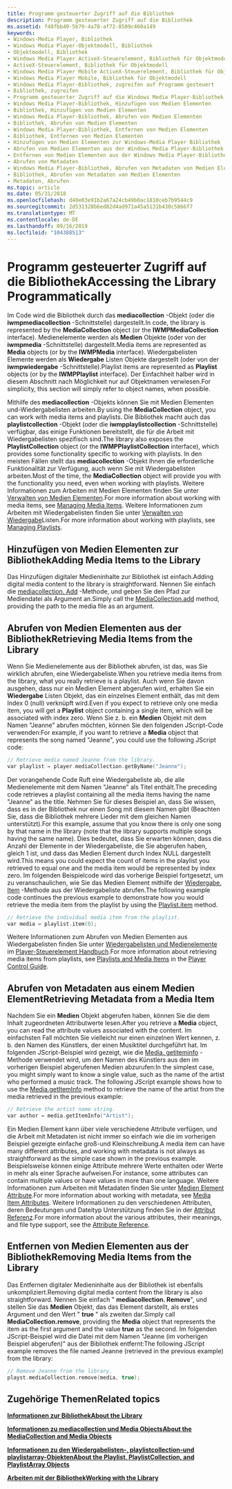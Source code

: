 ```yaml
---
title: Programm gesteuerter Zugriff auf die Bibliothek
description: Programm gesteuerter Zugriff auf die Bibliothek
ms.assetid: f48fbb49-5b79-4a78-af72-8509c460a149
keywords:
- Windows-Media Player, Bibliothek
- Windows Media Player-Objektmodell, Bibliothek
- Objektmodell, Bibliothek
- Windows Media Player ActiveX-Steuerelement, Bibliothek für Objektmodell
- ActiveX-Steuerelement, Bibliothek für Objektmodell
- Windows Media Player Mobile ActiveX-Steuerelement, Bibliothek für Objektmodell
- Windows Media Player Mobile, Bibliothek für Objektmodell
- Windows Media Player-Bibliothek, zugreifen auf Programm gesteuert
- Bibliothek, zugreifen
- Programm gesteuerter Zugriff auf die Windows Media Player-Bibliothek
- Windows Media Player-Bibliothek, Hinzufügen von Medien Elementen
- Bibliothek, Hinzufügen von Medien Elementen
- Windows Media Player-Bibliothek, Abrufen von Medien Elementen
- Bibliothek, Abrufen von Medien Elementen
- Windows Media Player-Bibliothek, Entfernen von Medien Elementen
- Bibliothek, Entfernen von Medien Elementen
- Hinzufügen von Medien Elementen zur Windows-Media Player Bibliothek
- Abrufen von Medien Elementen aus der Windows Media Player-Bibliothek
- Entfernen von Medien Elementen aus der Windows Media Player-Bibliothek
- Abrufen von Metadaten
- Windows Media Player-Bibliothek, Abrufen von Metadaten von Medien Elementen
- Bibliothek, Abrufen von Metadaten von Medien Elementen
- Metadaten, Abrufen
ms.topic: article
ms.date: 05/31/2018
ms.openlocfilehash: d40e03e91b2a67a24cb49b0ac1810ceb7b9544c9
ms.sourcegitcommit: 2d531328b6ed82d4ad971a45a5131b430c5866f7
ms.translationtype: MT
ms.contentlocale: de-DE
ms.lasthandoff: 09/16/2019
ms.locfileid: "104388513"
---
```

# <a name="accessing-the-library-programmatically"></a><span data-ttu-id="48fd6-126">Programm gesteuerter Zugriff auf die Bibliothek</span><span class="sxs-lookup"><span data-stu-id="48fd6-126">Accessing the Library Programmatically</span></span>

<span data-ttu-id="48fd6-127">Im Code wird die Bibliothek durch das **mediacollection** -Objekt (oder die **iwmpmediacollection** -Schnittstelle) dargestellt.</span><span class="sxs-lookup"><span data-stu-id="48fd6-127">In code, the library is represented by the **MediaCollection** object (or the **IWMPMediaCollection** interface).</span></span> <span data-ttu-id="48fd6-128">Medienelemente werden als **Medien** Objekte (oder von der **iwmpmedia** -Schnittstelle) dargestellt.</span><span class="sxs-lookup"><span data-stu-id="48fd6-128">Media items are represented as **Media** objects (or by the **IWMPMedia** interface).</span></span> <span data-ttu-id="48fd6-129">Wiedergabelisten Elemente werden als **Wiedergabe** Listen Objekte dargestellt (oder von der **iwmpwiedergabe** -Schnittstelle).</span><span class="sxs-lookup"><span data-stu-id="48fd6-129">Playlist items are represented as **Playlist** objects (or by the **IWMPPlaylist** interface).</span></span> <span data-ttu-id="48fd6-130">Der Einfachheit halber wird in diesem Abschnitt nach Möglichkeit nur auf Objektnamen verwiesen.</span><span class="sxs-lookup"><span data-stu-id="48fd6-130">For simplicity, this section will simply refer to object names, when possible.</span></span>

<span data-ttu-id="48fd6-131">Mithilfe des **mediacollection** -Objekts können Sie mit Medien Elementen und-Wiedergabelisten arbeiten.</span><span class="sxs-lookup"><span data-stu-id="48fd6-131">By using the **MediaCollection** object, you can work with media items and playlists.</span></span> <span data-ttu-id="48fd6-132">Die Bibliothek macht auch das **playlistcollection** -Objekt (oder die **iwmpplaylistcollection** -Schnittstelle) verfügbar, das einige Funktionen bereitstellt, die für die Arbeit mit Wiedergabelisten spezifisch sind.</span><span class="sxs-lookup"><span data-stu-id="48fd6-132">The library also exposes the **PlaylistCollection** object (or the **IWMPPlaylistCollection** interface), which provides some functionality specific to working with playlists.</span></span> <span data-ttu-id="48fd6-133">In den meisten Fällen stellt das **mediacollection** -Objekt Ihnen die erforderliche Funktionalität zur Verfügung, auch wenn Sie mit Wiedergabelisten arbeiten.</span><span class="sxs-lookup"><span data-stu-id="48fd6-133">Most of the time, the **MediaCollection** object will provide you with the functionality you need, even when working with playlists.</span></span> <span data-ttu-id="48fd6-134">Weitere Informationen zum Arbeiten mit Medien Elementen finden Sie unter [Verwalten von Medien Elementen](managing-media-items.md).</span><span class="sxs-lookup"><span data-stu-id="48fd6-134">For more information about working with media items, see [Managing Media Items](managing-media-items.md).</span></span> <span data-ttu-id="48fd6-135">Weitere Informationen zum Arbeiten mit Wiedergabelisten finden Sie unter [Verwalten von Wiedergabe](managing-playlists.md)Listen.</span><span class="sxs-lookup"><span data-stu-id="48fd6-135">For more information about working with playlists, see [Managing Playlists](managing-playlists.md).</span></span>

## <a name="adding-media-items-to-the-library"></a><span data-ttu-id="48fd6-136">Hinzufügen von Medien Elementen zur Bibliothek</span><span class="sxs-lookup"><span data-stu-id="48fd6-136">Adding Media Items to the Library</span></span>

<span data-ttu-id="48fd6-137">Das Hinzufügen digitaler Medieninhalte zur Bibliothek ist einfach.</span><span class="sxs-lookup"><span data-stu-id="48fd6-137">Adding digital media content to the library is straightforward.</span></span> <span data-ttu-id="48fd6-138">Nennen Sie einfach die [mediacollection. Add](mediacollection-add.md) -Methode, und geben Sie den Pfad zur Mediendatei als Argument an.</span><span class="sxs-lookup"><span data-stu-id="48fd6-138">Simply call the [MediaCollection.add](mediacollection-add.md) method, providing the path to the media file as an argument.</span></span>

## <a name="retrieving-media-items-from-the-library"></a><span data-ttu-id="48fd6-139">Abrufen von Medien Elementen aus der Bibliothek</span><span class="sxs-lookup"><span data-stu-id="48fd6-139">Retrieving Media Items from the Library</span></span>

<span data-ttu-id="48fd6-140">Wenn Sie Medienelemente aus der Bibliothek abrufen, ist das, was Sie wirklich abrufen, eine Wiedergabeliste.</span><span class="sxs-lookup"><span data-stu-id="48fd6-140">When you retrieve media items from the library, what you really retrieve is a playlist.</span></span> <span data-ttu-id="48fd6-141">Auch wenn Sie davon ausgehen, dass nur ein Medien Element abgerufen wird, erhalten Sie ein **Wiedergabe** Listen Objekt, das ein einzelnes Element enthält, das mit dem Index 0 (null) verknüpft wird.</span><span class="sxs-lookup"><span data-stu-id="48fd6-141">Even if you expect to retrieve only one media item, you will get a **Playlist** object containing a single item, which will be associated with index zero.</span></span> <span data-ttu-id="48fd6-142">Wenn Sie z. b. ein **Medien** Objekt mit dem Namen "Jeanne" abrufen möchten, können Sie den folgenden JScript-Code verwenden:</span><span class="sxs-lookup"><span data-stu-id="48fd6-142">For example, if you want to retrieve a **Media** object that represents the song named "Jeanne", you could use the following JScript code:</span></span>


```C++
// Retrieve media named Jeanne from the library.
var playlist = player.mediaCollection.getByName("Jeanne");

```



<span data-ttu-id="48fd6-143">Der vorangehende Code Ruft eine Wiedergabeliste ab, die alle Medienelemente mit dem Namen "Jeanne" als Titel enthält.</span><span class="sxs-lookup"><span data-stu-id="48fd6-143">The preceding code retrieves a playlist containing all the media items having the name "Jeanne" as the title.</span></span> <span data-ttu-id="48fd6-144">Nehmen Sie für dieses Beispiel an, dass Sie wissen, dass es in der Bibliothek nur einen Song mit diesem Namen gibt (Beachten Sie, dass die Bibliothek mehrere Lieder mit dem gleichen Namen unterstützt).</span><span class="sxs-lookup"><span data-stu-id="48fd6-144">For this example, assume that you know there is only one song by that name in the library (note that the library supports multiple songs having the same name).</span></span> <span data-ttu-id="48fd6-145">Dies bedeutet, dass Sie erwarten können, dass die Anzahl der Elemente in der Wiedergabeliste, die Sie abgerufen haben, gleich 1 ist, und dass das Medien Element durch Index NULL dargestellt wird.</span><span class="sxs-lookup"><span data-stu-id="48fd6-145">This means you could expect the count of items in the playlist you retrieved to equal one and the media item would be represented by index zero.</span></span> <span data-ttu-id="48fd6-146">Im folgenden Beispielcode wird das vorherige Beispiel fortgesetzt, um zu veranschaulichen, wie Sie das Medien Element mithilfe der [Wiedergabe. Item](playlist-item.md) -Methode aus der Wiedergabeliste abrufen.</span><span class="sxs-lookup"><span data-stu-id="48fd6-146">The following example code continues the previous example to demonstrate how you would retrieve the media item from the playlist by using the [Playlist.item](playlist-item.md) method.</span></span>


```C++
// Retrieve the individual media item from the playlist.
var media = playlist.item(0);

```



<span data-ttu-id="48fd6-147">Weitere Informationen zum Abrufen von Medien Elementen aus Wiedergabelisten finden Sie unter [Wiedergabelisten und Medienelemente](playlists-and-media-items.md) im [Player-Steuerelement Handbuch](player-control-guide.md).</span><span class="sxs-lookup"><span data-stu-id="48fd6-147">For more information about retrieving media items from playlists, see [Playlists and Media Items](playlists-and-media-items.md) in the [Player Control Guide](player-control-guide.md).</span></span>

## <a name="retrieving-metadata-from-a-media-item"></a><span data-ttu-id="48fd6-148">Abrufen von Metadaten aus einem Medien Element</span><span class="sxs-lookup"><span data-stu-id="48fd6-148">Retrieving Metadata from a Media Item</span></span>

<span data-ttu-id="48fd6-149">Nachdem Sie ein **Medien** Objekt abgerufen haben, können Sie die dem Inhalt zugeordneten Attributwerte lesen.</span><span class="sxs-lookup"><span data-stu-id="48fd6-149">After you retrieve a **Media** object, you can read the attribute values associated with the content.</span></span> <span data-ttu-id="48fd6-150">Im einfachsten Fall möchten Sie vielleicht nur einen einzelnen Wert kennen, z. b. den Namen des Künstlers, der einen Musiktitel durchgeführt hat. Im folgenden JScript-Beispiel wird gezeigt, wie die [Media. getiteminfo](media-getiteminfo.md) -Methode verwendet wird, um den Namen des Künstlers aus den im vorherigen Beispiel abgerufenen Medien abzurufen:</span><span class="sxs-lookup"><span data-stu-id="48fd6-150">In the simplest case, you might simply want to know a single value, such as the name of the artist who performed a music track. The following JScript example shows how to use the [Media.getItemInfo](media-getiteminfo.md) method to retrieve the name of the artist from the media retrieved in the previous example:</span></span>


```C++
// Retrieve the artist name string.
var author = media.getItemInfo("Artist");

```



<span data-ttu-id="48fd6-151">Ein Medien Element kann über viele verschiedene Attribute verfügen, und die Arbeit mit Metadaten ist nicht immer so einfach wie die im vorherigen Beispiel gezeigte einfache groß-und Kleinschreibung.</span><span class="sxs-lookup"><span data-stu-id="48fd6-151">A media item can have many different attributes, and working with metadata is not always as straightforward as the simple case shown in the previous example.</span></span> <span data-ttu-id="48fd6-152">Beispielsweise können einige Attribute mehrere Werte enthalten oder Werte in mehr als einer Sprache aufweisen.</span><span class="sxs-lookup"><span data-stu-id="48fd6-152">For instance, some attributes can contain multiple values or have values in more than one language.</span></span> <span data-ttu-id="48fd6-153">Weitere Informationen zum Arbeiten mit Metadaten finden Sie unter [Medien Element Attribute](media-item-attributes.md).</span><span class="sxs-lookup"><span data-stu-id="48fd6-153">For more information about working with metadata, see [Media Item Attributes](media-item-attributes.md).</span></span> <span data-ttu-id="48fd6-154">Weitere Informationen zu den verschiedenen Attributen, deren Bedeutungen und Dateityp Unterstützung finden Sie in der [Attribut Referenz](attribute-reference.md).</span><span class="sxs-lookup"><span data-stu-id="48fd6-154">For more information about the various attributes, their meanings, and file type support, see the [Attribute Reference](attribute-reference.md).</span></span>

## <a name="removing-media-items-from-the-library"></a><span data-ttu-id="48fd6-155">Entfernen von Medien Elementen aus der Bibliothek</span><span class="sxs-lookup"><span data-stu-id="48fd6-155">Removing Media Items from the Library</span></span>

<span data-ttu-id="48fd6-156">Das Entfernen digitaler Medieninhalte aus der Bibliothek ist ebenfalls unkompliziert.</span><span class="sxs-lookup"><span data-stu-id="48fd6-156">Removing digital media content from the library is also straightforward.</span></span> <span data-ttu-id="48fd6-157">Nennen Sie einfach " **mediacollection. Remove**", und stellen Sie das **Medien** Objekt, das das Element darstellt, als erstes Argument und den Wert " **true** " als zweiten dar.</span><span class="sxs-lookup"><span data-stu-id="48fd6-157">Simply call **MediaCollection.remove**, providing the **Media** object that represents the item as the first argument and the value **true** as the second.</span></span> <span data-ttu-id="48fd6-158">Im folgenden JScript-Beispiel wird die Datei mit dem Namen "Jeanne (im vorherigen Beispiel abgerufen)" aus der Bibliothek entfernt:</span><span class="sxs-lookup"><span data-stu-id="48fd6-158">The following JScript example removes the file named Jeanne (retrieved in the previous example) from the library:</span></span>


```C++
// Remove Jeanne from the library.
playst.mediaCollection.remove(media, true);

```



## <a name="related-topics"></a><span data-ttu-id="48fd6-159">Zugehörige Themen</span><span class="sxs-lookup"><span data-stu-id="48fd6-159">Related topics</span></span>

<dl> <dt>

[<span data-ttu-id="48fd6-160">**Informationen zur Bibliothek**</span><span class="sxs-lookup"><span data-stu-id="48fd6-160">**About the Library**</span></span>](about-the-library.md)
</dt> <dt>

[<span data-ttu-id="48fd6-161">**Informationen zu mediacollection und Media Objects**</span><span class="sxs-lookup"><span data-stu-id="48fd6-161">**About the MediaCollection and Media Objects**</span></span>](about-the-mediacollection-and-media-objects.md)
</dt> <dt>

[<span data-ttu-id="48fd6-162">**Informationen zu den Wiedergabelisten-, playlistcollection-und playlistarray-Objekten**</span><span class="sxs-lookup"><span data-stu-id="48fd6-162">**About the Playlist, PlaylistCollection, and PlaylistArray Objects**</span></span>](about-the-playlist--playlistcollection--and-playlistarray-objects.md)
</dt> <dt>

[<span data-ttu-id="48fd6-163">**Arbeiten mit der Bibliothek**</span><span class="sxs-lookup"><span data-stu-id="48fd6-163">**Working with the Library**</span></span>](working-with-the-library.md)
</dt> </dl>

 

 




